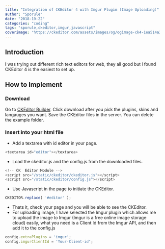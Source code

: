 ```yaml
---
title: "Integration of CKEditor 4 with Imgur Plugin (Image Uploading)"
author: "Sporule"
date: "2018-10-22"
categories: "coding"
tags: "sporule,ckeditor,imgur,javascript"
coverimage: "https://ckeditor.com/assets/images/og/ogimage-ck4-1ea514a336.png"
---
```


## Introduction

I was trying out different rich text editors for web, they all good but I found CKEditor 4 is the easiest to set up.

## How to Implement

### Download

Go to [CKEditor Builder](https://ckeditor.com/cke4/builder).
Click download after you pick the plugins, skins and langauges you want. Save the CKEditor files in the server. You can delete the example folder.

### Insert into your html file

- Add a textarea with id editor in your page.

```javascript
<textarea id="editor"></textarea>
```

- Load the ckeditor.js and the config.js from the downloaded files.

```javascript
<!-- CK  Editor Module -->
<script src="/static/ckeditor/ckeditor.js"></script>
<script src="/static/ckeditor/config.js"></script>
```

- Use Javascript in the page to initiate the CKEditor.

```javascript
CKEDITOR.replace( '#editor' );
```

- Thats it, check your page and you will be able to see the CKEditor.
- For uploading image, I have selected the Imgur plugin which allows me to upload the image to Imgur (Imgur is a free online image storage cloud) easily, what you need is a Client Id from the Imgur API, and then add it to the config.js

```javascript
config.extraPlugins = 'imgur';
config.imgurClientId = 'Your-Client-id';
```
